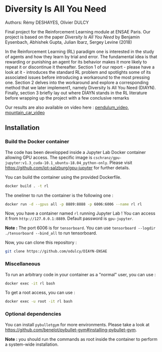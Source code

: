# Diversity Is All You Need

Authors: Rémy DESHAYES, Olivier DULCY

Final project for the Reinforcement Learning module at ENSAE Paris. Our project is based on the paper _Diversity Is All You Need_ by Benjamin Eysenbach, Abhishek Gupta, Julian Ibarz, Sergey Levine (2018)

In the Reinforcement Learning (RL) paradigm one is interested in the study of agents and how they learn by trial and error. The fundamental idea is that rewarding or punishing an agent for its behavior makes it more likely to repeat it or discontinue it thereafter.
Section 1 of our report - please have a look at it - introduces the standard RL problem and spotlights some of its associated issues before introducing a workaround to the most pressing one. Section 2 delves into the workaround and explore a corresponding method that we later implement1, namely Diversity Is All You Need (DIAYN). Finally, section 3 briefly lay out where DIAYN stands in the RL literature before wrapping up the project with a few conclusive remarks

Our results are also available on video here : 
[pendulum_video](https://youtu.be/scjX7YhNthM), [mountain_car_video](https://youtu.be/XRDxTBMpc8g)

## Installation
### Build the Docker container
The code has been developped inside a Jupyter Lab Docker container allowing GPU access. The specific image is ``cschranz/gpu-jupyter:v1.3_cuda-10.1_ubuntu-18.04_python-only``. Please visit https://github.com/iot-salzburg/gpu-jupyter for further details.

You can build the container using the provided Dockerfile.

```bash
docker build . -t rl
```

The oneliner to run the container is the following one :
```bash
docker run -d --gpus all -p 8889:8888 -p 6006:6006 --name rl rl
```

Now, you have a container named ``rl`` running Jupyter Lab ! You can access it from ``http://127.0.0.1:8889``. Default password is ``gpu-jupyter``.

**Note :** The port 6006 is for ``tensorboard``. You can use ``tensorboard --logdir ./tensorboard --bind_all`` to run tensorboard.

Now, you can clone this repository :
```bash
git clone https://github.com/odulcy/DIAYN-ENSAE
```

### Miscellaneous
To run an arbitrary code in your container as a "normal" user, you can use :
```bash
docker exec -it rl bash
```

To get a root access, you can use :
```bash
docker exec -u root -it rl bash
```

### Optional dependencies

You can install ``pybulletgym`` for more environments. Please take a look at https://github.com/benelot/pybullet-gym#installing-pybullet-gym.

**Note :** you should run the commands as root inside the container to perform a system-wide installation.

